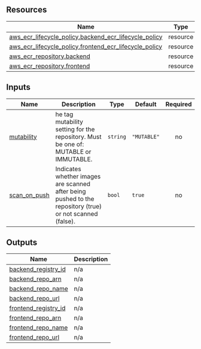 <!-- BEGIN_TF_DOCS -->
## Resources

| Name | Type |
|------|------|
| [aws_ecr_lifecycle_policy.backend_ecr_lifecycle_policy](https://registry.terraform.io/providers/hashicorp/aws/latest/docs/resources/ecr_lifecycle_policy) | resource |
| [aws_ecr_lifecycle_policy.frontend_ecr_lifecycle_policy](https://registry.terraform.io/providers/hashicorp/aws/latest/docs/resources/ecr_lifecycle_policy) | resource |
| [aws_ecr_repository.backend](https://registry.terraform.io/providers/hashicorp/aws/latest/docs/resources/ecr_repository) | resource |
| [aws_ecr_repository.frontend](https://registry.terraform.io/providers/hashicorp/aws/latest/docs/resources/ecr_repository) | resource |

## Inputs

| Name | Description | Type | Default | Required |
|------|-------------|------|---------|:--------:|
| <a name="input_mutability"></a> [mutability](#input\_mutability) | he tag mutability setting for the repository. Must be one of: MUTABLE or IMMUTABLE. | `string` | `"MUTABLE"` | no |
| <a name="input_scan_on_push"></a> [scan\_on\_push](#input\_scan\_on\_push) | Indicates whether images are scanned after being pushed to the repository (true) or not scanned (false). | `bool` | `true` | no |

## Outputs

| Name | Description |
|------|-------------|
| <a name="output_backend_registry_id"></a> [backend\_registry\_id](#output\_backend\_registry\_id) | n/a |
| <a name="output_backend_repo_arn"></a> [backend\_repo\_arn](#output\_backend\_repo\_arn) | n/a |
| <a name="output_backend_repo_name"></a> [backend\_repo\_name](#output\_backend\_repo\_name) | n/a |
| <a name="output_backend_repo_url"></a> [backend\_repo\_url](#output\_backend\_repo\_url) | n/a |
| <a name="output_frontend_registry_id"></a> [frontend\_registry\_id](#output\_frontend\_registry\_id) | n/a |
| <a name="output_frontend_repo_arn"></a> [frontend\_repo\_arn](#output\_frontend\_repo\_arn) | n/a |
| <a name="output_frontend_repo_name"></a> [frontend\_repo\_name](#output\_frontend\_repo\_name) | n/a |
| <a name="output_frontend_repo_url"></a> [frontend\_repo\_url](#output\_frontend\_repo\_url) | n/a |
<!-- END_TF_DOCS -->